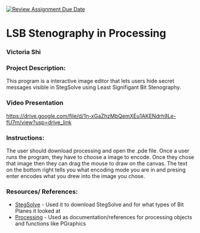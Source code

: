 [![Review Assignment Due Date](https://classroom.github.com/assets/deadline-readme-button-22041afd0340ce965d47ae6ef1cefeee28c7c493a6346c4f15d667ab976d596c.svg)](https://classroom.github.com/a/am3xLbu5)
# LSB Stenography in Processing

### Victoria Shi

       
### Project Description:

This program is a interactive image editor that lets users hide secret messages visible in StegSolve using Least Signifigant Bit Stenography. 

### Video Presentation
https://drive.google.com/file/d/1n-xGaZhzMbQemXEu1AKENdrh9Le-fU7m/view?usp=drive_link
  
### Instructions:

The user should download processing and open the .pde file.
Once a user runs the program, they have to choose a image to encode. Once they chose that image then they can drag the mouse to draw on the canvas. The text on the bottom right tells you what encoding mode you are in and presing enter encodes what you drew into the image you chose. 

### Resources/ References:

* [StegSolve](https://wiki.bi0s.in/steganography/stegsolve/)
       - Used it to download StegSolve and for what types of Bit Planes it looked at
* [Processing](https://processing.org/reference)
       - Used as documentation/references for processing objects and functions like PGraphics
